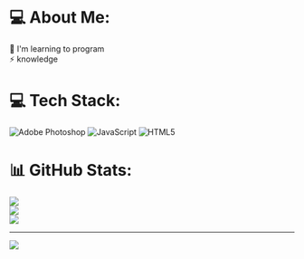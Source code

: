 # 💻  About Me:
🔭 I'm learning to program <br>⚡ knowledge

# 💻 Tech Stack:
![Adobe Photoshop](https://img.shields.io/badge/adobe%20photoshop-%2331A8FF.svg?style=plastic&logo=adobe%20photoshop&logoColor=white) ![JavaScript](https://img.shields.io/badge/javascript-%23323330.svg?style=plastic&logo=javascript&logoColor=%23F7DF1E) ![HTML5](https://img.shields.io/badge/html5-%23E34F26.svg?style=plastic&logo=html5&logoColor=white)
# 📊 GitHub Stats:
![](https://github-readme-stats.vercel.app/api?username=Jovem2b&theme=dark&hide_border=true&include_all_commits=false&count_private=false)<br/>
![](https://github-readme-streak-stats.herokuapp.com/?user=Jovem2b&theme=dark&hide_border=true)<br/>
![](https://github-readme-stats.vercel.app/api/top-langs/?username=Jovem2b&theme=dark&hide_border=true&include_all_commits=false&count_private=false&layout=compact)

---
[![](https://visitcount.itsvg.in/api?id=Jovem2b&icon=8&color=12)](https://visitcount.itsvg.in)

<!-- Proudly created with GPRM ( https://gprm.itsvg.in ) -->
